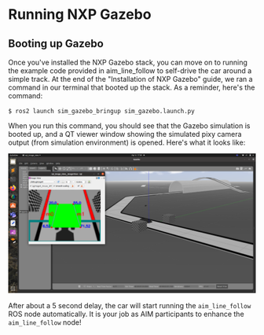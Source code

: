 # Running NXP Gazebo

## Booting up Gazebo

Once you've installed the NXP Gazebo stack, you can move on to running the example code provided in aim\_line\_follow to self-drive the car around a simple track. At the end of the "Installation of NXP Gazebo" guide, we ran a command in our terminal that booted up the stack. As a reminder, here's the command:

```
$ ros2 launch sim_gazebo_bringup sim_gazebo.launch.py
```

When you run this command, you should see that the Gazebo simulation is booted up, and a QT viewer window showing the simulated pixy camera output (from simulation environment) is opened. Here's what it looks like:

![](<.gitbook/assets/Screenshot from 2021-04-06 17-30-44.png>)

After about a 5 second delay, the car will start running the `aim_line_follow` ROS node automatically. It is your job as AIM participants to enhance the `aim_line_follow` node!

